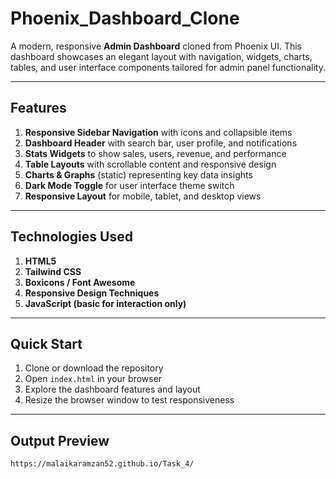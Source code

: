 # Phoenix_Dashboard_Clone

A modern, responsive **Admin Dashboard** cloned from Phoenix UI. This dashboard showcases an elegant layout with navigation, widgets, charts, tables, and user interface components tailored for admin panel functionality.

---

##  Features

1. **Responsive Sidebar Navigation** with icons and collapsible items  
2. **Dashboard Header** with search bar, user profile, and notifications  
3. **Stats Widgets** to show sales, users, revenue, and performance  
4. **Table Layouts** with scrollable content and responsive design  
5. **Charts & Graphs** (static) representing key data insights  
6. **Dark Mode Toggle** for user interface theme switch  
7. **Responsive Layout** for mobile, tablet, and desktop views  

---

##  Technologies Used

1. **HTML5**  
2. **Tailwind CSS**  
3. **Boxicons / Font Awesome**  
4. **Responsive Design Techniques**  
5. **JavaScript (basic for interaction only)**  

---

##  Quick Start

1. Clone or download the repository  
2. Open `index.html` in your browser  
3. Explore the dashboard features and layout  
4. Resize the browser window to test responsiveness  

---

 ## Output Preview
    https://malaikaramzan52.github.io/Task_4/
 



